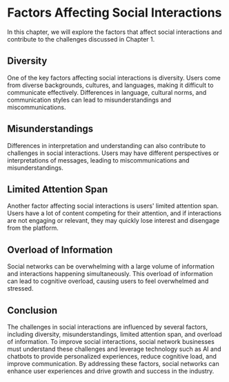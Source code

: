 Factors Affecting Social Interactions
===================================================================================

In this chapter, we will explore the factors that affect social interactions and contribute to the challenges discussed in Chapter 1.

Diversity
---------

One of the key factors affecting social interactions is diversity. Users come from diverse backgrounds, cultures, and languages, making it difficult to communicate effectively. Differences in language, cultural norms, and communication styles can lead to misunderstandings and miscommunications.

Misunderstandings
-----------------

Differences in interpretation and understanding can also contribute to challenges in social interactions. Users may have different perspectives or interpretations of messages, leading to miscommunications and misunderstandings.

Limited Attention Span
----------------------

Another factor affecting social interactions is users' limited attention span. Users have a lot of content competing for their attention, and if interactions are not engaging or relevant, they may quickly lose interest and disengage from the platform.

Overload of Information
-----------------------

Social networks can be overwhelming with a large volume of information and interactions happening simultaneously. This overload of information can lead to cognitive overload, causing users to feel overwhelmed and stressed.

Conclusion
----------

The challenges in social interactions are influenced by several factors, including diversity, misunderstandings, limited attention span, and overload of information. To improve social interactions, social network businesses must understand these challenges and leverage technology such as AI and chatbots to provide personalized experiences, reduce cognitive load, and improve communication. By addressing these factors, social networks can enhance user experiences and drive growth and success in the industry.
